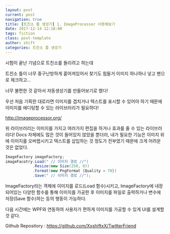 ```yaml
---
layout: post
current: post
navigation: true
title: [트친소 틀 생성기] 1. ImageProcessor 사용해보기
date: 2017-12-14 12:18:00
tags: fiction
class: post-template
author: shift
categories: 트친소 틀 생성기
---
```


시험이 끝난 기념으로 트친소를 돌리려고 하는데

트친소 틀이 너무 중구난방하게 흩어져있어서 찾기도 힘들거 이미지 하나하나 넣고 펜으로 체크하고...

너무 불편한 것 같아서 자동생성기를 만들어보기로 했다!

우선 처음 기획한 대로라면 이미지를 겹치거나 텍스트를 표시할 수 있어야 하기 때문에 이미지를 에디팅할 수 있는 라이브러리가 필요하다!

http://imageprocessor.org/

위 라이브러리는 이미지를 가지고 여러가지 편집을 하거나 효과를 줄 수 있는 라이브러리다!
Docs 자체에도 많은 것이 들어있지 않았을 뿐더러, 내가 필요한 기능은 이미지 위에 이미지를 오버랩시키고 텍스트를 삽입하는 것 정도가 전부였기 때문에 크게 어려운 것은 없었다.

```cs
ImageFactory imageFactory;
imageFacotry.Load(" // 이미지 경로 //")
			.Resize(new Size(250, 0))
            .Format(new PngFormat {Quality = 70})
            .Save(" // 이미지 경로 //");
```

ImageFactory라는 객체에 이미지를 로드(Load 함수)시키고, ImageFactory에 내장되어있는 다양한 함수를 통해 이미지를 가공한 후 이미지를 파일로 출력하거나 변수에 저장(Save 함수)하는 등의 행동이 가능하다.

다음 시간에는 WPF와 연동하여 사용자가 편하게 이미지를 가공할 수 있게 UI를 설계할 것 같다.

Github Repository : https://github.com/XxshiftxX/TwitterFriend